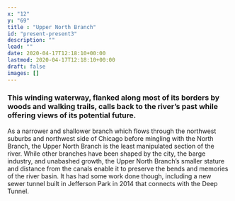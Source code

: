 ```yaml
---
x: "12"
y: "69"
title : "Upper North Branch"
id: "present-present3"
description: ""
lead: ""
date: 2020-04-17T12:18:10+00:00
lastmod: 2020-04-17T12:18:10+00:00
draft: false
images: []
---
```

### This winding waterway, flanked along most of its borders by woods and walking trails, calls back to the river’s past while offering views of its potential future.

As a narrower and shallower branch which flows through the northwest suburbs and northwest side of Chicago before mingling with the North Branch, the Upper North Branch is the least manipulated section of the river. While other branches have been shaped by the city, the barge industry, and unabashed growth, the Upper North Branch’s smaller stature and distance from the canals enable it to preserve the bends  and memories of the river basin. It has had some work done though, including a new sewer tunnel built in Jefferson Park in 2014 that connects with the Deep Tunnel.
